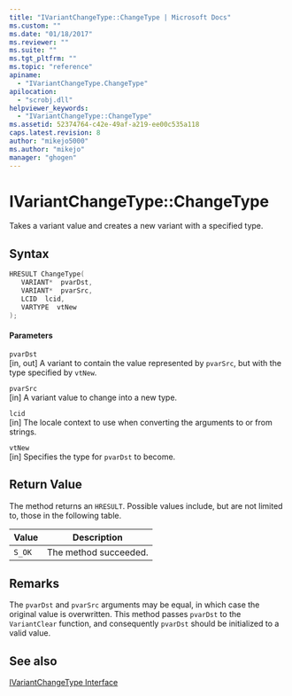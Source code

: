 ```yaml
---
title: "IVariantChangeType::ChangeType | Microsoft Docs"
ms.custom: ""
ms.date: "01/18/2017"
ms.reviewer: ""
ms.suite: ""
ms.tgt_pltfrm: ""
ms.topic: "reference"
apiname: 
  - "IVariantChangeType.ChangeType"
apilocation: 
  - "scrobj.dll"
helpviewer_keywords: 
  - "IVariantChangeType::ChangeType"
ms.assetid: 52374764-c42e-49af-a219-ee00c535a118
caps.latest.revision: 8
author: "mikejo5000"
ms.author: "mikejo"
manager: "ghogen"
---
```

# IVariantChangeType::ChangeType
Takes a variant value and creates a new variant with a specified type.  
  
## Syntax  
  
```cpp
HRESULT ChangeType(  
   VARIANT*  pvarDst,  
   VARIANT*  pvarSrc,  
   LCID  lcid,  
   VARTYPE  vtNew  
);  
```  
  
#### Parameters  
 `pvarDst`  
 [in, out] A variant to contain the value represented by `pvarSrc`, but with the type specified by `vtNew`.  
  
 `pvarSrc`  
 [in] A variant value to change into a new type.  
  
 `lcid`  
 [in] The locale context to use when converting the arguments to or from strings.  
  
 `vtNew`  
 [in] Specifies the type for `pvarDst` to become.  
  
## Return Value  
 The method returns an `HRESULT`. Possible values include, but are not limited to, those in the following table.  
  
|Value|Description|  
|-----------|-----------------|  
|`S_OK`|The method succeeded.|  
  
## Remarks  
 The `pvarDst` and `pvarSrc` arguments may be equal, in which case the original value is overwritten. This method passes `pvarDst` to the `VariantClear` function, and consequently `pvarDst` should be initialized to a valid value.  
  
## See also  
 [IVariantChangeType Interface](../../winscript/reference/ivariantchangetype-interface.md)